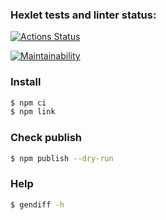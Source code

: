 ### Hexlet tests and linter status:
[![Actions Status](https://github.com/ILokalin/frontend-project-lvl2/workflows/hexlet-check/badge.svg)](https://github.com/ILokalin/frontend-project-lvl2/actions)

[![Maintainability](https://api.codeclimate.com/v1/badges/3a5b2f9caf8f8bae64a9/maintainability)](https://codeclimate.com/github/ILokalin/frontend-project-lvl2/maintainability)

### Install
```bash
$ npm ci
$ npm link
```

### Check publish
```bash
$ npm publish --dry-run
```

### Help
```bash
$ gendiff -h
```
